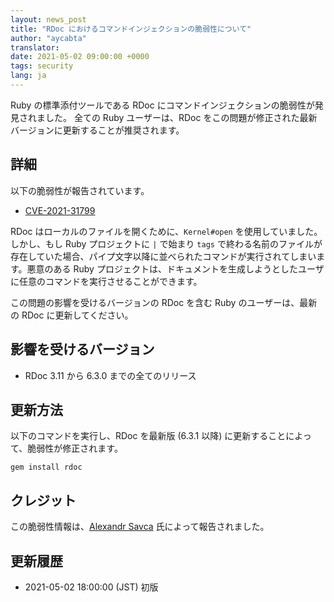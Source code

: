 ```yaml
---
layout: news_post
title: "RDoc におけるコマンドインジェクションの脆弱性について"
author: "aycabta"
translator:
date: 2021-05-02 09:00:00 +0000
tags: security
lang: ja
---
```


Ruby の標準添付ツールである RDoc にコマンドインジェクションの脆弱性が発見されました。
全ての Ruby ユーザーは、RDoc をこの問題が修正された最新バージョンに更新することが推奨されます。

## 詳細

以下の脆弱性が報告されています。

* [CVE-2021-31799](https://nvd.nist.gov/vuln/detail/CVE-2021-31799)

RDoc はローカルのファイルを開くために、`Kernel#open` を使用していました。しかし、もし Ruby プロジェクトに `|` で始まり `tags` で終わる名前のファイルが存在していた場合、パイプ文字以降に並べられたコマンドが実行されてしまいます。悪意のある Ruby プロジェクトは、ドキュメントを生成しようとしたユーザに任意のコマンドを実行させることができます。

この問題の影響を受けるバージョンの RDoc を含む Ruby のユーザーは、最新の RDoc に更新してください。

## 影響を受けるバージョン

* RDoc 3.11 から 6.3.0 までの全てのリリース

## 更新方法

以下のコマンドを実行し、RDoc を最新版 (6.3.1 以降) に更新することによって、脆弱性が修正されます。

```
gem install rdoc
```

## クレジット

この脆弱性情報は、[Alexandr Savca](https://hackerone.com/chinarulezzz) 氏によって報告されました。

## 更新履歴

* 2021-05-02 18:00:00 (JST) 初版
